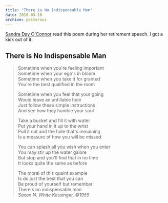 ```yaml
---
title: "There is No Indispensable Man"
date: 2010-03-10
archive: posterous
---
```


[Sandra Day O'Connor][sandra] read this poem during her retirement speech. I got a kick out of it.

[sandra]: https://en.wikipedia.org/wiki/Sandra_Day_O%27Connor

## There is No Indispensable Man

<blockquote>
Sometime when you're feeling important<br>
Sometime when your ego's in bloom<br>
Sometime when you take it for granted<br>
You're the best qualified in the room<br>

Sometime when you feel that your going<br>
Would leave an unfillable hole<br>
Just follow these simple instructions<br>
And see how they humble your soul<br>

Take a bucket and fill it with water<br>
Put your hand in it up to the wrist<br>
Pull it out and the hole that's remaining<br>
Is a measure of how you will be missed<br>

You can splash all you wish when you enter<br>
You may stir up the water galore<br>
But stop and you'll find that in no time<br>
It looks quite the same as before<br>

The moral of this quaint example<br>
Is do just the best that you can<br>
Be proud of yourself but remember<br>
There's no indispensable man<br>
<cite>Saxon N. White Kessinger, &copy;1959</cite>
</blockquote>